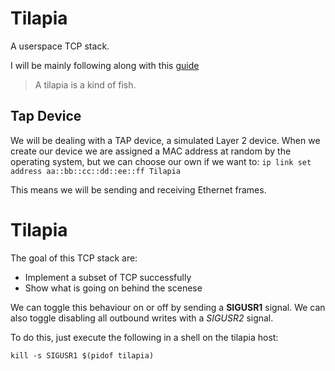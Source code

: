 # Tilapia

A userspace TCP stack.

I will be mainly following along with this
[guide](https://www.saminiir.com/lets-code-tcp-ip-stack-1-ethernet-arp/)

> A tilapia is a kind of fish.

## Tap Device
We will be dealing with a TAP device, a simulated Layer 2 device.
When we create our device we are assigned a MAC address at random
by the operating system, but we can choose our own if we want to:
`ip link set address aa::bb::cc::dd::ee::ff Tilapia`

This means we will be sending and receiving Ethernet frames.

# Tilapia

The goal of this TCP stack are:
* Implement a subset of TCP successfully
* Show what is going on behind the scenese

We can toggle this behaviour on or off by sending a **SIGUSR1** signal.
We can also toggle disabling all outbound writes with a *SIGUSR2* signal.

To do this, just execute the following in a shell on the tilapia host:

```kill -s SIGUSR1 $(pidof tilapia)```
